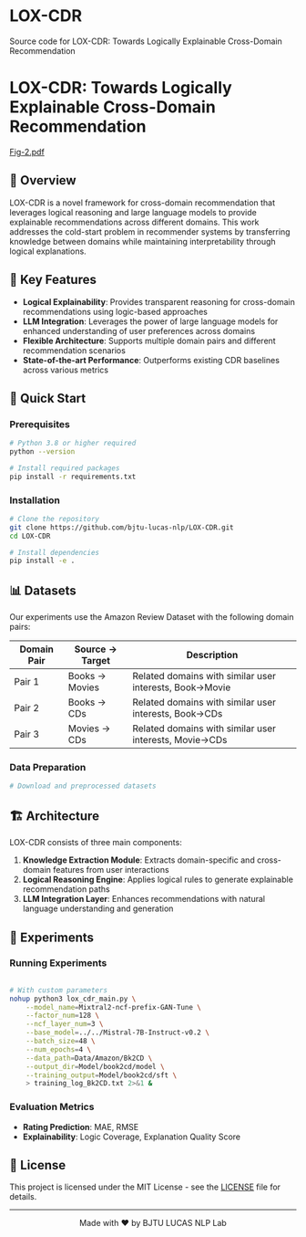 # LOX-CDR
Source code for LOX-CDR: Towards Logically Explainable Cross-Domain Recommendation


# LOX-CDR: Towards Logically Explainable Cross-Domain Recommendation

[Fig-2.pdf](https://github.com/user-attachments/files/21961704/Fig-2.pdf)


## 📖 Overview

LOX-CDR is a novel framework for cross-domain recommendation that leverages logical reasoning and large language models to provide explainable recommendations across different domains. This work addresses the cold-start problem in recommender systems by transferring knowledge between domains while maintaining interpretability through logical explanations.

## 🌟 Key Features

- **Logical Explainability**: Provides transparent reasoning for cross-domain recommendations using logic-based approaches
- **LLM Integration**: Leverages the power of large language models for enhanced understanding of user preferences across domains
- **Flexible Architecture**: Supports multiple domain pairs and different recommendation scenarios
- **State-of-the-art Performance**: Outperforms existing CDR baselines across various metrics

## 🚀 Quick Start

### Prerequisites

```bash
# Python 3.8 or higher required
python --version

# Install required packages
pip install -r requirements.txt
```

### Installation

```bash
# Clone the repository
git clone https://github.com/bjtu-lucas-nlp/LOX-CDR.git
cd LOX-CDR

# Install dependencies
pip install -e .
```

## 📊 Datasets

Our experiments use the Amazon Review Dataset with the following domain pairs:

| Domain Pair | Source → Target | Description |
|------------|-----------------|-------------|
| Pair 1 | Books → Movies | Related domains with similar user interests, Book->Movie |
| Pair 2 | Books → CDs | Related domains with similar user interests, Book->CDs |
| Pair 3 | Movies → CDs | Related domains with similar user interests, Movie->CDs |

### Data Preparation

```bash
# Download and preprocessed datasets

```

## 🏗️ Architecture

LOX-CDR consists of three main components:

1. **Knowledge Extraction Module**: Extracts domain-specific and cross-domain features from user interactions
2. **Logical Reasoning Engine**: Applies logical rules to generate explainable recommendation paths
3. **LLM Integration Layer**: Enhances recommendations with natural language understanding and generation

## 🔬 Experiments

### Running Experiments

```bash

# With custom parameters
nohup python3 lox_cdr_main.py \
    --model_name=Mixtral2-ncf-prefix-GAN-Tune \
    --factor_num=128 \
    --ncf_layer_num=3 \
    --base_model=../../Mistral-7B-Instruct-v0.2 \
    --batch_size=48 \
    --num_epochs=4 \
    --data_path=Data/Amazon/Bk2CD \
    --output_dir=Model/book2cd/model \
    --training_output=Model/book2cd/sft \
    > training_log_Bk2CD.txt 2>&1 &

```

### Evaluation Metrics

- **Rating Prediction**: MAE, RMSE
- **Explainability**: Logic Coverage, Explanation Quality Score


## 📜 License

This project is licensed under the MIT License - see the [LICENSE](LICENSE) file for details.

---

<p align="center">
  Made with ❤️ by BJTU LUCAS NLP Lab
</p>
